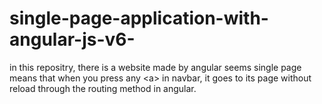 # single-page-application-with-angular-js-v6-
in this repositry, there is a website made by angular seems single page means that when you press any &lt;a> in navbar, it goes to its page without reload through the routing method in angular.
